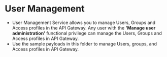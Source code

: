 # User Management

* User Management Service allows you to manage Users, Groups and Access profiles in the API Gateway. Any user with the **'Manage user administration'** functional privilege can manage the Users, Groups and Access profiles in API Gateway.
* Use the sample payloads in this folder to manage Users, groups, and Access profiles in API Gateway.